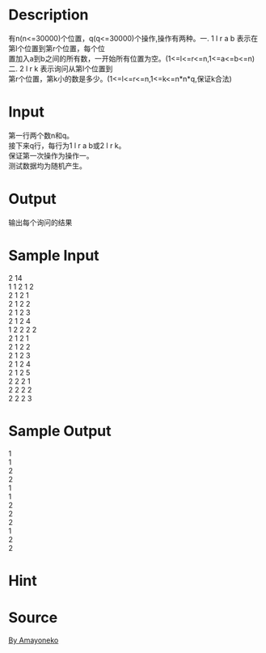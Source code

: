 
# Description

<div class="content"><div>有n(n&lt;=30000)个位置，q(q&lt;=30000)个操作,操作有两种。一. 1 l r a b 表示在第l个位置到第r个位置，每个位</div>
<div>置加入a到b之间的所有数，一开始所有位置为空。(1&lt;=l&lt;=r&lt;=n,1&lt;=a&lt;=b&lt;=n)二. 2 l r k 表示询问从第l个位置到</div>
<div>第r个位置，第k小的数是多少。(1&lt;=l&lt;=r&lt;=n,1&lt;=k&lt;=n*n*q,保证k合法)</div>
<p></p></div>

# Input

<div class="content"><div>第一行两个数n和q。</div>
<div>接下来q行，每行为1 l r a b或2 l r k。</div>
<div>保证第一次操作为操作一。</div>
<div>测试数据均为随机产生。</div>
<p></p></div>

# Output

<div class="content"><div>输出每个询问的结果</div>
<p></p></div>

# Sample Input

<div class="content"><span class="sampledata">2 14<br/>
1 1 2 1 2<br/>
2 1 2 1<br/>
2 1 2 2<br/>
2 1 2 3<br/>
2 1 2 4<br/>
1 2 2 2 2<br/>
2 1 2 1<br/>
2 1 2 2<br/>
2 1 2 3<br/>
2 1 2 4<br/>
2 1 2 5<br/>
2 2 2 1<br/>
2 2 2 2<br/>
2 2 2 3</span></div>

# Sample Output

<div class="content"><span class="sampledata">1<br/>
1<br/>
2<br/>
2<br/>
1<br/>
1<br/>
2<br/>
2<br/>
2<br/>
1<br/>
2<br/>
2</span></div>

# Hint

<div class="content"><p></p></div>

# Source

<div class="content"><p><a href="problemset.php?search=By Amayoneko">By Amayoneko</a></p></div>

